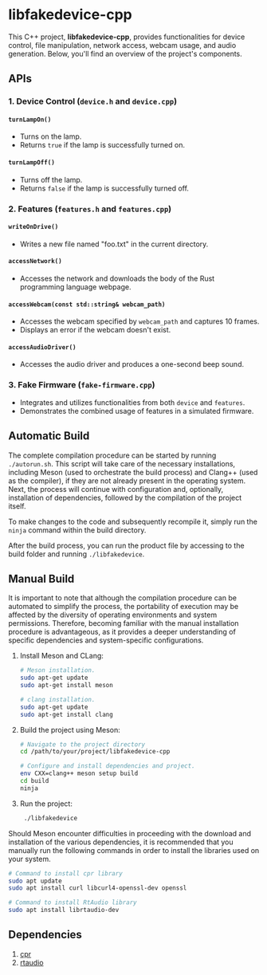 # libfakedevice-cpp

This C++ project, **libfakedevice-cpp**, provides functionalities for device control, file manipulation, network access, webcam usage, and audio generation. Below, you'll find an overview of the project's components.


## APIs

### 1. Device Control (`device.h` and `device.cpp`)

#### `turnLampOn()`
- Turns on the lamp.
- Returns `true` if the lamp is successfully turned on.

#### `turnLampOff()`
- Turns off the lamp.
- Returns `false` if the lamp is successfully turned off.

### 2. Features (`features.h` and `features.cpp`)

#### `writeOnDrive()`
- Writes a new file named "foo.txt" in the current directory.

#### `accessNetwork()`
- Accesses the network and downloads the body of the Rust programming language webpage.

#### `accessWebcam(const std::string& webcam_path)`
- Accesses the webcam specified by `webcam_path` and captures 10 frames.
- Displays an error if the webcam doesn't exist.

#### `accessAudioDriver()`
- Accesses the audio driver and produces a one-second beep sound.

### 3. Fake Firmware (`fake-firmware.cpp`)
- Integrates and utilizes functionalities from both `device` and `features`.
- Demonstrates the combined usage of features in a simulated firmware.

## Automatic Build 

The complete compilation procedure can be started by running `./autorun.sh`. This script will take care of the necessary installations, including Meson (used to orchestrate the build process) and Clang++ (used as the compiler), if they are not already present in the operating system. Next, the process will continue with configuration and, optionally, installation of dependencies, followed by the compilation of the project itself.

To make changes to the code and subsequently recompile it, simply run the `ninja` command within the build directory.

After the build process, you can run the product file by accessing to the build folder and running `./libfakedevice`.

## Manual Build

It is important to note that although the compilation procedure can be automated to simplify the process, the portability of execution may be affected by the diversity of operating environments and system permissions. Therefore, becoming familiar with the manual installation procedure is advantageous, as it provides a deeper understanding of specific dependencies and system-specific configurations.

1. Install Meson and CLang:
   ```bash
   # Meson installation.
   sudo apt-get update
   sudo apt-get install meson

   # clang installation.
   sudo apt-get update
   sudo apt-get install clang
   ```
2. Build the project using Meson:
   ```bash
   # Navigate to the project directory
   cd /path/to/your/project/libfakedevice-cpp

   # Configure and install dependencies and project.
   env CXX=clang++ meson setup build 
   cd build
   ninja
   ```
3. Run the project:
   ```bash
    ./libfakedevice
   ```

Should Meson encounter difficulties in proceeding with the download and installation of the various dependencies, it is recommended that you manually run the following commands in order to install the libraries used on your system.
```bash
# Command to install cpr library
sudo apt update
sudo apt install curl libcurl4-openssl-dev openssl

# Command to install RtAudio library
sudo apt install librtaudio-dev
```

## Dependencies

1. [cpr](https://github.com/libcpr/cpr)
2. [rtaudio](https://github.com/thestk/rtaudio)
